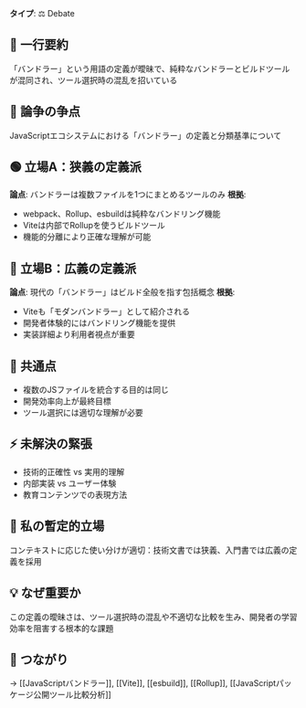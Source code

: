 **タイプ**: ⚖️ Debate

## 📝 一行要約
「バンドラー」という用語の定義が曖昧で、純粋なバンドラーとビルドツールが混同され、ツール選択時の混乱を招いている

## 🎯 論争の争点
JavaScriptエコシステムにおける「バンドラー」の定義と分類基準について

## 🟢 立場A：狭義の定義派
**論点**: バンドラーは複数ファイルを1つにまとめるツールのみ
**根拠**: 
- webpack、Rollup、esbuildは純粋なバンドリング機能
- Viteは内部でRollupを使うビルドツール
- 機能的分離により正確な理解が可能

## 🔴 立場B：広義の定義派
**論点**: 現代の「バンドラー」はビルド全般を指す包括概念
**根拠**:
- Viteも「モダンバンドラー」として紹介される
- 開発者体験的にはバンドリング機能を提供
- 実装詳細より利用者視点が重要

## 🤝 共通点
- 複数のJSファイルを統合する目的は同じ
- 開発効率向上が最終目標
- ツール選択には適切な理解が必要

## ⚡ 未解決の緊張
- 技術的正確性 vs 実用的理解
- 内部実装 vs ユーザー体験
- 教育コンテンツでの表現方法

## 🎯 私の暫定的立場
コンテキストに応じた使い分けが適切：技術文書では狭義、入門書では広義の定義を採用

## 💡 なぜ重要か
この定義の曖昧さは、ツール選択時の混乱や不適切な比較を生み、開発者の学習効率を阻害する根本的な課題

## 🔗 つながり
→ [[JavaScriptバンドラー]], [[Vite]], [[esbuild]], [[Rollup]], [[JavaScriptパッケージ公開ツール比較分析]]

